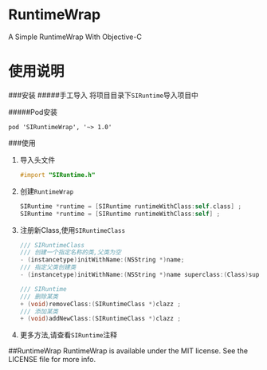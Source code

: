 # RuntimeWrap
A Simple RuntimeWrap With Objective-C

使用说明
====
###安装
#####手工导入
将项目目录下`SIRuntime`导入项目中

#####Pod安装

	pod 'SIRuntimeWrap', '~> 1.0'

###使用
1. 导入头文件

	```objective-c
	#import "SIRuntime.h"
	```
	
2. 创建`RuntimeWrap`

	```objective-c
	SIRuntime *runtime = [SIRuntime runtimeWithClass:self.class] ;
	SIRuntime *runtime = [SIRuntime runtimeWithClass:self] ;
	```
	
3. 注册新Class,使用`SIRuntimeClass`

	```objective-c
	/// SIRuntimeClass
	/// 创建一个指定名称的类,父类为空
	- (instancetype)initWithName:(NSString *)name;
	/// 指定父类创建类
	- (instancetype)initWithName:(NSString *)name superclass:(Class)superclass;

	/// SIRuntime
	/// 删除某类
	+ (void)removeClass:(SIRuntimeClass *)clazz ;
	/// 添加某类
	+ (void)addNewClass:(SIRuntimeClass *)clazz ;
	```
	
4. 更多方法,请查看`SIRuntime`注释
	
##RuntimeWrap
RuntimeWrap is available under the MIT license. See the LICENSE file for more info.
	

	